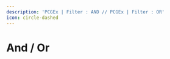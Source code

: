 ```yaml
---
description: 'PCGEx | Filter : AND // PCGEx | Filter : OR'
icon: circle-dashed
---
```


# And / Or

